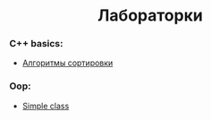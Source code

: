 # <center>Лабораторки<center>

### C++ basics:

- [Aлгоритмы сортировки](./C++Basics/sortAlgorithms)



### Oop:

- [Simple class](./Oop/simpleClass)
